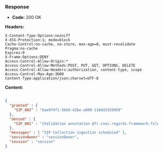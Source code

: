 ### Response

* **Code:** 200 OK

**Headers:**

`X-Content-Type-Options:nosniff`  
`X-XSS-Protection:1; mode=block`  
`Cache-Control:no-cache, no-store, max-age=0, must-revalidate`  
`Pragma:no-cache`  
`Expires:0`  
`X-Frame-Options:DENY`  
`Access-Control-Allow-Origin:*`  
`Access-Control-Allow-Methods:POST, PUT, GET, OPTIONS, DELETE`  
`Access-Control-Allow-Headers:authorization, content-type, scope`  
`Access-Control-Max-Age:3600`  
`Content-Type:application/json;charset=UTF-8`  

**Content:**

```json
    
{
  "granted" : {
    "SIP_002" : "6ae9f4f1-5b9d-426e-a090-118dd1559959"
  },
  "denied" : {
    "SIP_001" : "{Validation annotation @fr.cnes.regards.framework.file.utils.validation.HandledMessageDigestAlgorithm validating FAKE_ALGO: it is not an handled algorithm for checksum computation at properties.contentInformations[0].dataObject.algorithm: rejected value [null]."
  },
  "messages" : [ "SIP Collection ingestion scheduled" ],
  "sessionOwner" : "sessionOwner",
  "session" : "session"
}
```
